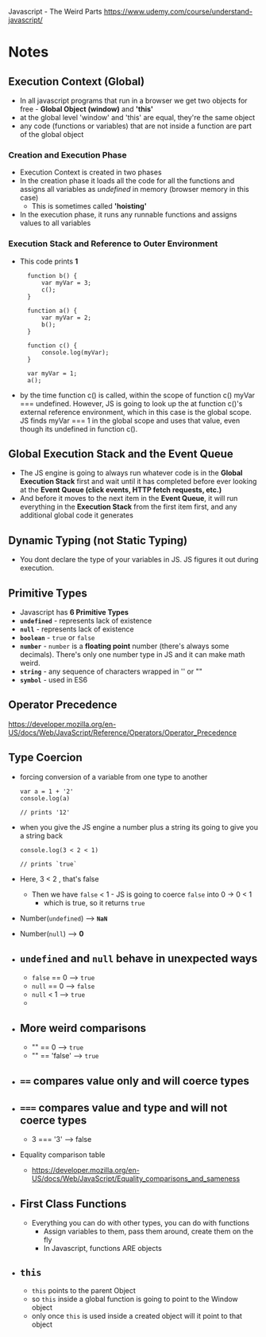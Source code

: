 Javascript - The Weird Parts
https://www.udemy.com/course/understand-javascript/

# Notes

## Execution Context (Global)

-   In all javascript programs that run in a browser we get two objects for free - **Global Object (window)** and **'this'**
-   at the global level 'window' and 'this' are equal, they're the same object
-   any code (functions or variables) that are not inside a function are part of the global object

### Creation and Execution Phase

-   Execution Context is created in two phases
-   In the creation phase it loads all the code for all the functions and assigns all variables as _undefined_ in memory (browser memory in this case)
    -   This is sometimes called **'hoisting'**
-   In the execution phase, it runs any runnable functions and assigns values to all variables

### Execution Stack and Reference to Outer Environment

-   This code prints **1**

          function b() {
              var myVar = 3;
              c();
          }

          function a() {
              var myVar = 2;
              b();
          }

          function c() {
              console.log(myVar);
          }

          var myVar = 1;
          a();

-   by the time function c() is called, within the scope of function c() myVar === undefined. However, JS is going to look up the at function c()'s external reference environment, which in this case is the global scope. JS finds myVar === 1 in the global scope and uses that value, even though its undefined in function c().

## Global Execution Stack and the Event Queue

-   The JS engine is going to always run whatever code is in the **Global Execution Stack** first and wait until it has completed before ever looking at the **Event Queue (click events, HTTP fetch requests, etc.)**
-   And before it moves to the next item in the **Event Queue**, it will run everything in the **Execution Stack** from the first item first, and any additional global code it generates

## Dynamic Typing (not Static Typing)

-   You dont declare the type of your variables in JS. JS figures it out during execution.

## Primitive Types

-   Javascript has **6 Primitive Types**
-   **`undefined`** - represents lack of existence
-   **`null`** - represents lack of existence
-   **`boolean`** - `true` or `false`
-   **`number`** - `number` is a **floating point** number (there's always some decimals). There's only one number type in JS and it can make math weird.
-   **`string`** - any sequence of characters wrapped in '' or ""
-   **`symbol`** - used in ES6

## Operator Precedence

https://developer.mozilla.org/en-US/docs/Web/JavaScript/Reference/Operators/Operator_Precedence

## Type Coercion

-   forcing conversion of a variable from one type to another

        var a = 1 + '2'
        console.log(a)

        // prints '12'

-   when you give the JS engine a number plus a string its going to give you a string back

        console.log(3 < 2 < 1)

        // prints `true`

-   Here, 3 < 2 , that's false

    -   Then we have `false` < 1 - JS is going to coerce `false` into 0 -> 0 < 1
        -   which is true, so it returns `true`

-   Number(`undefined`) --> **`NaN`**
-   Number(`null`) --> **0**

-   ## `undefined` and `null` behave in unexpected ways

    -   `false` == 0 --> `true`
    -   `null` == 0 --> `false`
    -   `null` < 1 --> `true`
    -

-   ## More weird comparisons

    -   "" == 0 --> `true`
    -   "" == 'false' --> `true`

-   ## `==` compares value only and will coerce types
-   ## `===` compares value and type and will not coerce types

    -   3 === '3' --> false

-   Equality comparison table

    -   https://developer.mozilla.org/en-US/docs/Web/JavaScript/Equality_comparisons_and_sameness

-   ## First Class Functions

    -   Everything you can do with other types, you can do with functions
        -   Assign variables to them, pass them around, create them on the fly
        -   In Javascript, functions ARE objects

-   ## `this`
    -   `this` points to the parent Object
    -   so `this` inside a global function is going to point to the Window object
    -   only once `this` is used inside a created object will it point to that object
